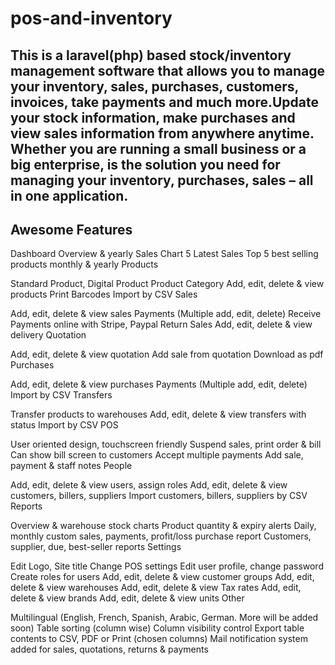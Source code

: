 # pos-and-inventory
This is a laravel(php) based stock/inventory management software that allows you to manage your inventory, sales, purchases, customers, invoices, take payments and much more.Update your stock information, make purchases and view sales information from anywhere anytime. Whether you are running a small business or a big enterprise, is the solution you need for managing your inventory, purchases, sales – all in one application.
--------------------------------------------------------------------------------------------------------------------------------------
Awesome Features
--------------------------------------------------------------------------------------------------------------------------------------
Dashboard
Overview & yearly Sales Chart
5 Latest Sales
Top 5 best selling products monthly & yearly
Products

Standard Product, Digital Product
Product Category
Add, edit, delete & view products
Print Barcodes
Import by CSV
Sales

Add, edit, delete & view sales
Payments (Multiple add, edit, delete)
Receive Payments online with Stripe, Paypal
Return Sales
Add, edit, delete & view delivery
Quotation

Add, edit, delete & view quotation
Add sale from quotation
Download as pdf
Purchases

Add, edit, delete & view purchases
Payments (Multiple add, edit, delete)
Import by CSV
Transfers

Transfer products to warehouses
Add, edit, delete & view transfers with status
Import by CSV
POS

User oriented design, touchscreen friendly
Suspend sales, print order & bill
Can show bill screen to customers
Accept multiple payments
Add sale, payment & staff notes
People

Add, edit, delete & view users, assign roles
Add, edit, delete & view customers, billers, suppliers
Import customers, billers, suppliers by CSV
Reports

Overview & warehouse stock charts
Product quantity & expiry alerts
Daily, monthly custom sales, payments, profit/loss purchase report
Customers, supplier, due, best-seller reports
Settings

Edit Logo, Site title
Change POS settings
Edit user profile, change password
Create roles for users
Add, edit, delete & view customer groups
Add, edit, delete & view warehouses
Add, edit, delete & view Tax rates
Add, edit, delete & view brands
Add, edit, delete & view units
Other

Multilingual (English, French, Spanish, Arabic, German. More will be added soon)
Table sorting (column wise)
Column visibility control
Export table contents to CSV, PDF or Print (chosen columns)
Mail notification system added for sales, quotations, returns & payments
